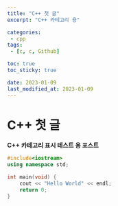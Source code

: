 ```yaml
---
title: "C++ 첫 글"
excerpt: "C++ 카테고리 용"

categories:
 - cpp
tags:
 - [c, c, Github]

toc: true
toc_sticky: true

date: 2023-01-09
last_modified_at: 2023-01-09
---
```


# C++ 첫 글

__C++ 카테고리 표시 테스트 용 포스트__
```cpp
#include<iostream>
using namespace std;

int main(void) {
    cout << "Hello World" << endl;
    return 0;
}
```

